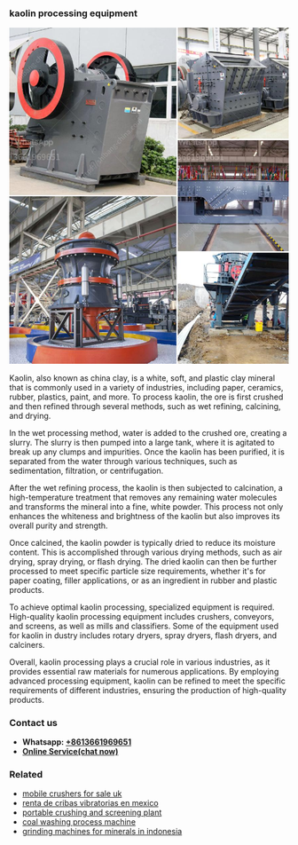 <h3>kaolin processing equipment</h3><img src='1708663297.jpg' alt=''><p>Kaolin, also known as china clay, is a white, soft, and plastic clay mineral that is commonly used in a variety of industries, including paper, ceramics, rubber, plastics, paint, and more. To process kaolin, the ore is first crushed and then refined through several methods, such as wet refining, calcining, and drying.</p><p>In the wet processing method, water is added to the crushed ore, creating a slurry. The slurry is then pumped into a large tank, where it is agitated to break up any clumps and impurities. Once the kaolin has been purified, it is separated from the water through various techniques, such as sedimentation, filtration, or centrifugation.</p><p>After the wet refining process, the kaolin is then subjected to calcination, a high-temperature treatment that removes any remaining water molecules and transforms the mineral into a fine, white powder. This process not only enhances the whiteness and brightness of the kaolin but also improves its overall purity and strength.</p><p>Once calcined, the kaolin powder is typically dried to reduce its moisture content. This is accomplished through various drying methods, such as air drying, spray drying, or flash drying. The dried kaolin can then be further processed to meet specific particle size requirements, whether it's for paper coating, filler applications, or as an ingredient in rubber and plastic products.</p><p>To achieve optimal kaolin processing, specialized equipment is required. High-quality kaolin processing equipment includes crushers, conveyors, and screens, as well as mills and classifiers. Some of the equipment used for kaolin in dustry includes rotary dryers, spray dryers, flash dryers, and calciners.</p><p>Overall, kaolin processing plays a crucial role in various industries, as it provides essential raw materials for numerous applications. By employing advanced processing equipment, kaolin can be refined to meet the specific requirements of different industries, ensuring the production of high-quality products.</p><h3>Contact us</h3><ul><li><strong>Whatsapp:&nbsp;<a href="https://wa.me/8613661969651">+8613661969651</a></strong></li><li><a href="https://swt.shibang-china.com/?git&amp;zhl&amp;kaolin processing equipment"><strong>Online Service(chat now)</strong></a></li></ul><h3>Related</h3><ul><li><a href='mobile crushers for sale uk.md'>mobile crushers for sale uk</a></li><li><a href='renta de cribas vibratorias en mexico.md'>renta de cribas vibratorias en mexico</a></li><li><a href='portable crushing and screening plant.md'>portable crushing and screening plant</a></li><li><a href='coal washing process machine.md'>coal washing process machine</a></li><li><a href='grinding machines for minerals in indonesia.md'>grinding machines for minerals in indonesia</a></li></ul>